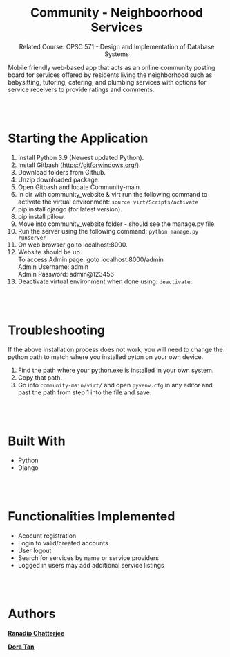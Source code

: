 <h1 align="center">Community - Neighboorhood Services</h1>

<p align="center">Related Course: CPSC 571 - Design and Implementation of Database Systems</p>

<p> Mobile friendly web‑based app that acts as an online community posting board for services offered by residents living the neighborhood such
as babysitting, tutoring, catering, and plumbing services with options for service receivers to provide ratings and comments.

<br></br>

# Starting the Application
1. Install Python 3.9 (Newest updated Python). <br>
2. Install Gitbash (https://gitforwindows.org/). <br>
3. Download folders from Github. <br>
4. Unzip downloaded package. <br>
5. Open Gitbash and locate Community-main. <br>
6. In dir with community_website & virt run the following command to activate the virtual environment: `source virt/Scripts/activate` <br>
7. pip install django (for latest version). <br>
8. pip install pillow. <br>
9. Move into community_website folder - should see the manage.py file. <br>
10. Run the server using the following command: `python manage.py runserver` <br>
11. On web browser go to localhost:8000. <br>
12. Website should be up. <br>
        To access Admin page: goto localhost:8000/admin <br>
            Admin Username: admin <br>
            Admin Password: admin@123456 <br>
13. Deactivate virtual environment when done using: `deactivate`.

<br></br>

# Troubleshooting
If the above installation process does not work, you will need to change the python path to match where you installed pyton on your own device.

1. Find the path where your python.exe is installed in your own system. <br>
2. Copy that path. <br>
3. Go into `community-main/virt/` and open `pyvenv.cfg` in any editor and past the path from step 1 into the file and save.

<br></br>

# Built With
- Python
- Django

<br></br>

# Functionalities Implemented
- Acocunt registration
- Login to valid/created accounts
- User logout
- Search for services by name or service providers
- Logged in users may add additional service listings 

<br></br>

# Authors

[**Ranadip Chatterjee**](https://github.com/Bhodrolok)

[**Dora Tan**](https://github.com/DoughraT)
